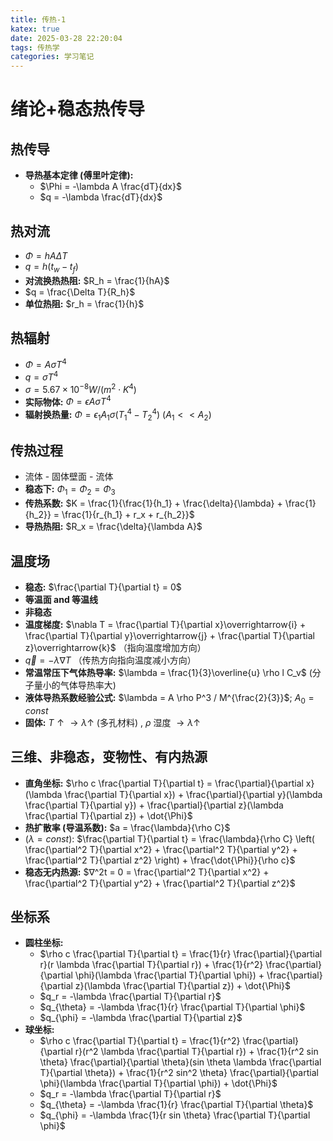 ```yaml
---
title: 传热-1
katex: true
date: 2025-03-28 22:20:04
tags: 传热学
categories: 学习笔记
---
```


# 绪论+稳态热传导
## 热传导

*   **导热基本定律 (傅里叶定律):**
    *   $\Phi = -\lambda A \frac{dT}{dx}$
    *   $q = -\lambda \frac{dT}{dx}$

## 热对流

*   $\Phi = hA\Delta T$
*   $q = h(t_w - t_f)$
*   **对流换热热阻:** $R_h = \frac{1}{hA}$
*   $q = \frac{\Delta T}{R_h}$
*   **单位热阻:** $r_h = \frac{1}{h}$

## 热辐射

*   $\Phi = A\sigma T^4$
*   $q = \sigma T^4$
*   $\sigma = 5.67 \times 10^{-8} W/(m^2 \cdot K^4)$
*   **实际物体:** $\Phi = \epsilon A \sigma T^4$
*   **辐射换热量:** $\Phi = \epsilon_1 A_1 \sigma (T_1^4 - T_2^4)$  ($A_1 << A_2$)

## 传热过程

*   流体 - 固体壁面 - 流体
*   **稳态下:** $\Phi_1 = \Phi_2 = \Phi_3$
*   **传热系数:** $K = \frac{1}{\frac{1}{h_1} + \frac{\delta}{\lambda} + \frac{1}{h_2}} = \frac{1}{r_{h_1} + r_x + r_{h_2}}$
*   **导热热阻:** $R_x = \frac{\delta}{\lambda A}$

## 温度场

*   **稳态:** $\frac{\partial T}{\partial t} = 0$
*   **等温面 and 等温线**
*   **非稳态**
*   **温度梯度:** $\nabla T = \frac{\partial T}{\partial x}\overrightarrow{i} + \frac{\partial T}{\partial y}\overrightarrow{j} + \frac{\partial T}{\partial z}\overrightarrow{k}$ （指向温度增加方向）
*   $\overrightarrow{q} = -\lambda \nabla T$ （传热方向指向温度减小方向）
*   **常温常压下气体热导率:** $\lambda = \frac{1}{3}\overline{u} \rho l C_v$ (分子量小的气体导热率大)
*   **液体导热系数经验公式:** $\lambda = A \rho P^3 / M^{\frac{2}{3}}$; $A_0 = const$
*   **固体:**  $T \uparrow \rightarrow \lambda \uparrow$ (多孔材料) , $\rho$ 湿度 $\rightarrow \lambda \uparrow$

## 三维、非稳态，变物性、有内热源

*   **直角坐标:** $\rho c \frac{\partial T}{\partial t} = \frac{\partial}{\partial x}(\lambda \frac{\partial T}{\partial x}) + \frac{\partial}{\partial y}(\lambda \frac{\partial T}{\partial y}) + \frac{\partial}{\partial z}(\lambda \frac{\partial T}{\partial z}) + \dot{\Phi}$
*   **热扩散率 (导温系数):** $a = \frac{\lambda}{\rho C}$
*   $(\lambda = const)$: $\frac{\partial T}{\partial t} = \frac{\lambda}{\rho C} \left( \frac{\partial^2 T}{\partial x^2} + \frac{\partial^2 T}{\partial y^2} + \frac{\partial^2 T}{\partial z^2} \right) + \frac{\dot{\Phi}}{\rho c}$
*   **稳态无内热源:** $∇^2t = 0 = \frac{\partial^2 T}{\partial x^2} + \frac{\partial^2 T}{\partial y^2} + \frac{\partial^2 T}{\partial z^2}$

## 坐标系

*   **圆柱坐标:**
    *   $\rho c \frac{\partial T}{\partial t} = \frac{1}{r} \frac{\partial}{\partial r}(r \lambda \frac{\partial T}{\partial r}) + \frac{1}{r^2} \frac{\partial}{\partial \phi}(\lambda \frac{\partial T}{\partial \phi}) + \frac{\partial}{\partial z}(\lambda \frac{\partial T}{\partial z}) + \dot{\Phi}$
    *   $q_r = -\lambda \frac{\partial T}{\partial r}$
    *   $q_{\theta} = -\lambda \frac{1}{r} \frac{\partial T}{\partial \phi}$
    *   $q_{\phi} = -\lambda \frac{\partial T}{\partial z}$
*   **球坐标:**
    *   $\rho c \frac{\partial T}{\partial t} = \frac{1}{r^2} \frac{\partial}{\partial r}(r^2 \lambda \frac{\partial T}{\partial r}) + \frac{1}{r^2 sin \theta} \frac{\partial}{\partial \theta}(sin \theta \lambda \frac{\partial T}{\partial \theta}) + \frac{1}{r^2 sin^2 \theta} \frac{\partial}{\partial \phi}(\lambda \frac{\partial T}{\partial \phi}) + \dot{\Phi}$
    *   $q_r = -\lambda \frac{\partial T}{\partial r}$
    *   $q_{\theta} = -\lambda \frac{1}{r} \frac{\partial T}{\partial \theta}$
    *   $q_{\phi} = -\lambda \frac{1}{r sin \theta} \frac{\partial T}{\partial \phi}$
